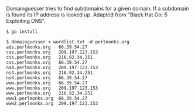 Domainguesser tries to find subdomains for a given domain. If a subdomain is
found its IP address is looked up. Adapted from "Black Hat Go: 5 Exploiting
DNS".

```
$ go install

$ domainguesser < wordlist.txt -d perlmonks.org
ads.perlmonks.org	66.39.54.27
css.perlmonks.org	209.197.123.153
css.perlmonks.org	216.92.34.251
css.perlmonks.org	66.39.54.27
ns4.perlmonks.org	209.197.123.153
ns4.perlmonks.org	216.92.34.251
ns4.perlmonks.org	66.39.54.27
www.perlmonks.org	66.39.54.27
www.perlmonks.org	209.197.123.153
www.perlmonks.org	216.92.34.251
www1.perlmonks.org	66.39.54.27
www2.perlmonks.org	209.197.123.153
```
